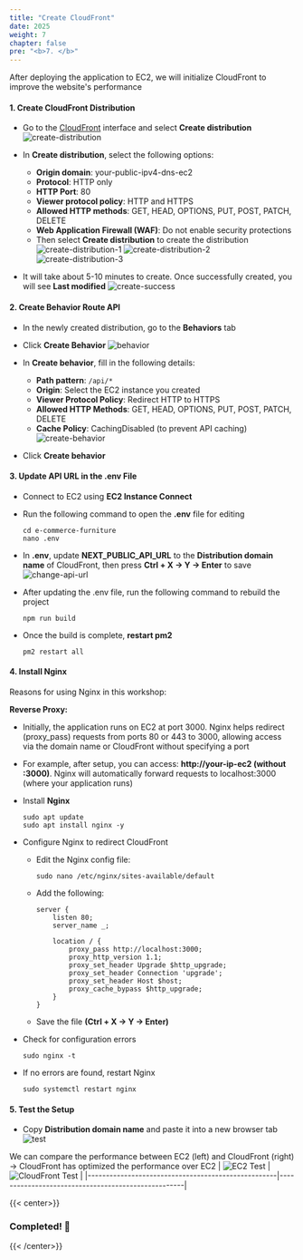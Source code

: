 ```yaml
---
title: "Create CloudFront"
date: 2025
weight: 7
chapter: false
pre: "<b>7. </b>"
---
```


After deploying the application to EC2, we will initialize CloudFront to improve the website's performance

#### 1. Create CloudFront Distribution

- Go to the [CloudFront](https://us-east-1.console.aws.amazon.com/cloudfront/v4/home#/distributions) interface and select **Create distribution**
  ![create-distribution](/images/7-create-cloudfront/7.create-distribution.png)

- In **Create distribution**, select the following options:

  - **Origin domain**: your-public-ipv4-dns-ec2
  - **Protocol**: HTTP only
  - **HTTP Port**: 80
  - **Viewer protocol policy**: HTTP and HTTPS
  - **Allowed HTTP methods**: GET, HEAD, OPTIONS, PUT, POST, PATCH, DELETE
  - **Web Application Firewall (WAF)**: Do not enable security protections
  - Then select **Create distribution** to create the distribution
    ![create-distribution-1](/images/7-create-cloudfront/7.1.png)
    ![create-distribution-2](/images/7-create-cloudfront/7.2.png)
    ![create-distribution-3](/images/7-create-cloudfront/7.3.png)

- It will take about 5-10 minutes to create. Once successfully created, you will see **Last modified**
  ![create-success](/images/7-create-cloudfront/7.4.png)

#### 2. Create Behavior Route API

- In the newly created distribution, go to the **Behaviors** tab
- Click **Create Behavior**
  ![behavior](/images/7-create-cloudfront/7.behavior.png)

- In **Create behavior**, fill in the following details:

  - **Path pattern**: `/api/*`
  - **Origin**: Select the EC2 instance you created
  - **Viewer Protocol Policy**: Redirect HTTP to HTTPS
  - **Allowed HTTP Methods**: GET, HEAD, OPTIONS, PUT, POST, PATCH, DELETE
  - **Cache Policy**: CachingDisabled (to prevent API caching)
    ![create-behavior](/images/7-create-cloudfront/7.create-behavior.png)

- Click **Create behavior**

#### 3. Update API URL in the .env File

- Connect to EC2 using **EC2 Instance Connect**
- Run the following command to open the **.env** file for editing
  ```shell
  cd e-commerce-furniture
  nano .env
  ```
- In **.env**, update **NEXT_PUBLIC_API_URL** to the **Distribution domain name** of CloudFront, then press **Ctrl + X -> Y -> Enter** to save
  ![change-api-url](/images/7-create-cloudfront/7.change-api-url.png)

- After updating the .env file, run the following command to rebuild the project

  ```shell
  npm run build
  ```

- Once the build is complete, **restart pm2**
  ```shell
  pm2 restart all
  ```

#### 4. Install Nginx

Reasons for using Nginx in this workshop:

**Reverse Proxy:**

- Initially, the application runs on EC2 at port 3000. Nginx helps redirect (proxy_pass) requests from ports 80 or 443 to 3000, allowing access via the domain name or CloudFront without specifying a port
- For example, after setup, you can access: **http://your-ip-ec2 (without :3000)**. Nginx will automatically forward requests to localhost:3000 (where your application runs)

- Install **Nginx**

  ```shell
  sudo apt update
  sudo apt install nginx -y
  ```

- Configure Nginx to redirect CloudFront

  - Edit the Nginx config file:

    ```shell
    sudo nano /etc/nginx/sites-available/default
    ```

  - Add the following:

    ```shell
    server {
        listen 80;
        server_name _;

        location / {
            proxy_pass http://localhost:3000;
            proxy_http_version 1.1;
            proxy_set_header Upgrade $http_upgrade;
            proxy_set_header Connection 'upgrade';
            proxy_set_header Host $host;
            proxy_cache_bypass $http_upgrade;
        }
    }
    ```

  - Save the file **(Ctrl + X → Y → Enter)**

- Check for configuration errors

  ```shell
  sudo nginx -t
  ```

- If no errors are found, restart Nginx

  ```shell
  sudo systemctl restart nginx
  ```

#### 5. Test the Setup

- Copy **Distribution domain name** and paste it into a new browser tab
  ![test](/images/7-create-cloudfront/7.test.png)

We can compare the performance between EC2 (left) and CloudFront (right) -> CloudFront has optimized the performance over EC2
| ![EC2 Test](/images/7-create-cloudfront/7.ec2.png) | ![CloudFront Test](/images/7-create-cloudfront/7.cloudfront-test2.png) |
|----------------------------------------------------|----------------------------------------------------|

{{< center>}}

### **Completed! 🚀**

{{< /center>}}
